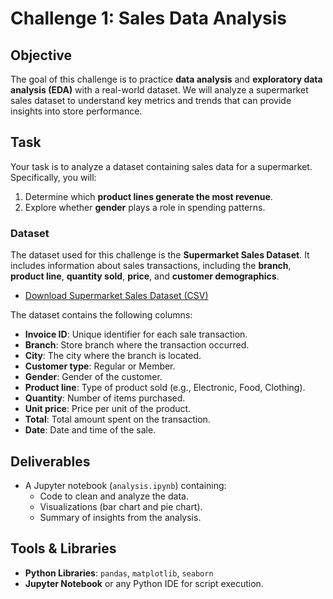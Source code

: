# Challenge 1: Sales Data Analysis

## Objective

The goal of this challenge is to practice **data analysis** and **exploratory data analysis (EDA)** with a real-world dataset. We will analyze a supermarket sales dataset to understand key metrics and trends that can provide insights into store performance.

## Task

Your task is to analyze a dataset containing sales data for a supermarket. Specifically, you will:

1. Determine which **product lines generate the most revenue**.
2. Explore whether **gender** plays a role in spending patterns.

### Dataset

The dataset used for this challenge is the **Supermarket Sales Dataset**. It includes information about sales transactions, including the **branch**, **product line**, **quantity sold**, **price**, and **customer demographics**.

- [Download Supermarket Sales Dataset (CSV)](https://raw.githubusercontent.com/selva86/datasets/master/supermarket_sales.csv)

The dataset contains the following columns:
- **Invoice ID**: Unique identifier for each sale transaction.
- **Branch**: Store branch where the transaction occurred.
- **City**: The city where the branch is located.
- **Customer type**: Regular or Member.
- **Gender**: Gender of the customer.
- **Product line**: Type of product sold (e.g., Electronic, Food, Clothing).
- **Quantity**: Number of items purchased.
- **Unit price**: Price per unit of the product.
- **Total**: Total amount spent on the transaction.
- **Date**: Date and time of the sale.

## Deliverables

- A Jupyter notebook (`analysis.ipynb`) containing:
  - Code to clean and analyze the data.
  - Visualizations (bar chart and pie chart).
  - Summary of insights from the analysis.

## Tools & Libraries

- **Python Libraries**: `pandas`, `matplotlib`, `seaborn`
- **Jupyter Notebook** or any Python IDE for script execution.

